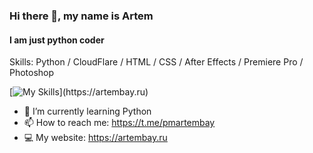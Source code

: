 ### Hi there 👋, my name is Artem
#### I am just python coder

Skills: Python / CloudFlare / HTML / CSS / After Effects / Premiere Pro / Photoshop

[![My Skills](https://skillicons.dev/icons?i=py,flask,html,css,bootstrap,cloudflare,linux,docker,git,github,figma,pr,ps,)](https://artembay.ru)

- 🌱 I’m currently learning Python  
- 📫 How to reach me: https://t.me/pmartembay 
- 💻 My website: https://artembay.ru
